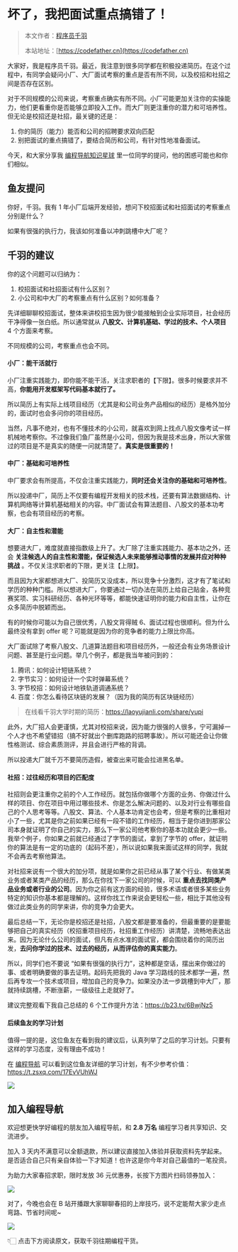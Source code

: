 # 坏了，我把面试重点搞错了！

> 本文作者：[程序员千羽](https://yuyuanweb.feishu.cn/wiki/Abldw5WkjidySxkKxU2cQdAtnah)
>
> 本站地址：[https://codefather.cn](https://codefather.cn)

大家好，我是程序员千羽。最近，我注意到很多同学都在积极投递简历。在这个过程中，有同学会疑问小厂、大厂面试考察的重点是否有所不同，以及校招和社招之间是否存在区别。

对于不同规模的公司来说，考察重点确实有所不同。小厂可能更加关注你的实操能力，他们更看重你是否能够立即投入工作。而大厂则更注重你的潜力和可培养性。但无论是校招还是社招，最关键的还是：

1. 你的简历（能力）能否和公司的招聘要求双向匹配
2. 别把面试的重点搞错了，要结合简历和公司，有针对性地准备面试。

今天，和大家分享我 [编程导航知识星球](https://mp.weixin.qq.com/s/5pt0nOTGb3g3Uf9kf-f31Q) 里一位同学的提问，他的困惑可能也和你们相似。



## 鱼友提问

你好，千羽。我有 1 年小厂后端开发经验，想问下校招面试和社招面试的考察重点分别是什么？

如果有很强的执行力，我该如何准备以冲刺跳槽中大厂呢？



## 千羽的建议

你的这个问题可以归纳为：

1. 校招面试和社招面试有什么区别？
2. 小公司和中大厂的考察重点有什么区别？如何准备？



先详细聊聊校招面试，整体来讲校招生因为很少能接触到企业实际项目，社会经历干净得像一张白纸。所以通常就从 **八股文、计算机基础、学过的技术、个人项目** 4 个方面来考察。

不同规模的公司，考察重点也会不同。



#### 小厂：能干活就行

小厂注重实践能力，即你能不能干活，关注求职者的【下限】。很多时候要求并不高，**你能用开发框架写代码基本就行了。**

所以简历上有实际上线项目经历（尤其是和公司业务产品相似的经历）是格外加分的，面试时也会多问你的项目经历。

当然，凡事不绝对，也有不懂技术的小公司，就喜欢到网上找点八股文像考试一样机械地考察你。不过像我们鱼厂虽然是小公司，但因为我是技术出身，所以大家做过的项目是不是真实的随便一问就清楚了。**真实是很重要的！**



#### 中厂：基础和可培养性

中厂要求会有所提高，不仅会注重实践能力，**同时还会关注你的基础和可培养性**。

所以投递中厂，简历上不仅要有编程开发相关的技术栈，还要有算法数据结构、计算机网络等计算机基础相关的内容。中厂面试会有算法题目、八股文的基本功考察，也会有项目经历的考察。



#### 大厂：自主性和潜能

想要进大厂，难度就直接指数级上升了。大厂除了注重实践能力、基本功之外，还会 **关注候选人的自主性和潜能，保证候选人未来能够推动事情的发展并应对种种挑战** 。不仅关注求职者的下限，更关注【上限】。

而且因为大家都想进大厂、投简历又没成本，所以竞争十分激烈，这才有了笔试和学历的种种门槛。所以想进大厂，你要通过一切办法在简历上给自己贴金，各种竞赛奖项、实习科研经历、各种光环等等，都能快速证明你的能力和自主性，让你在众多简历中脱颖而出。

有的时候你可能以为自己很优秀，八股文背得贼 6、面试过程也很顺利。但为什么最终没有拿到 offer 呢？可能就是因为你的竞争者的能力上限比你高。

大厂面试除了考察八股文、几道算法题目和项目经历外，一般还会有业务场景设计问题、甚至是行业问题。举几个例子，都是我当年被问到的：

1. 腾讯：如何设计短链系统？
2. 字节实习：如何设计一个实时弹幕系统？
3. 字节校招：如何设计地铁轨道调通系统？
4. 百度：你怎么看待区块链的发展？（因为我的简历有区块链经历）



> 在线看千羽大学时期的简历：https://laoyujianli.com/share/yupi



此外，大厂招人会更谨慎，尤其对校招来说，因为能力很强的人很多，宁可漏掉一个人才也不希望错招（搞不好就出个删库跑路的招聘事故）。所以可能还会让你做性格测试、综合素质测评，并且会进行严格的背调。

所以投递大厂就千万不要简历造假，被查出来可能会拉进黑名单。



#### 社招：过往经历和项目的匹配度

社招则会更注重你之前的个人工作经历。就包括你做哪个方面的业务、你做过什么样的项目、你在项目中用过哪些技术、你是怎么解决问题的、以及对行业有哪些自己的个人思考等等。八股文、算法、个人基本功肯定也会考，但是考察的比重相对小了一些，尤其是你之前如果已经有一段不错的工作经历，相当于是你进到那家公司本身就证明了你自己的实力，那么下一家公司他考察你的基本功就会更少一些。我举个例子，你如果之前就已经通过了字节的面试，拿到了字节的 offer，就证明你的算法是有一定的功底的（起码不差），所以说如果我来面试这样的同学，我就不会再去考察他算法。

对社招来说有一个很大的加分项，就是如果你之前已经从事了某个行业、有做某类业务或者某类产品的经历，那么在你找下一家公司的时候，可以 **重点去找同类产品业务或者行业的公司**。因为你之前有这方面的经验，很多术语或者很多某些业务特定的知识你基本都是理解的。这样你找工作来说会更轻松一些，相比于其他没有做过此类业务的同学来讲，你的竞争力会更大。

最后总结一下，无论你是校招还是社招，八股文都是要准备的，但最重要的是要能够把自己的真实经历（校招重项目经历，社招重工作经历）讲清楚，流畅地表达出来。因为无论什么公司的面试，但凡有点水准的面试官，都会围绕着你的简历出发，**去问你学过的技术、过去的经历，从而评估你的真实能力**。

所以，同学们也不要说 “如果有很强的执行力”，这种都是空话，摆出来你做过的事、或者明确要做的事去证明。起码先把我的 Java 学习路线的技术都学一遍，然后再专攻一个技术或项目，增加自己的竞争力。如果没办法一步跳槽到中大厂，那就持续跳槽，不断涨薪，一级级往上走就好了。



建议完整观看下我自己总结的 6 个工作提升方法：https://b23.tv/6BwjNz5



#### 后续鱼友的学习计划

值得一提的是，这位鱼友在看到我的建议后，认真列举了之后的学习计划。只要有这样的学习态度，没有理由不成功！

在 [编程导航](https://mp.weixin.qq.com/s/5pt0nOTGb3g3Uf9kf-f31Q) 可以看到这位鱼友详细的学习计划，有不少参考价值：https://t.zsxq.com/17EvVUhWJ

![](https://pic.yupi.icu/1/%E4%BC%81%E4%B8%9A%E5%BE%AE%E4%BF%A1%E6%88%AA%E5%9B%BE_d9c47048-5878-4047-9f81-3867f47e9a1c.png)



## 加入编程导航

欢迎想更快学好编程的朋友加入编程导航，和 **2.8 万名** 编程学习者共享知识、交流进步。

加入 3 天内不满意可以全额退款，所以建议直接加入体验并获取资料先学起来。是否适合自己只有亲自体验一下才知道！也许这是你今年对自己最值的一笔投资。

为助力大家春招求职，限时发放 36 元优惠券，长按下方图片扫码领券加入：

![](https://pic.yupi.icu/1/%E6%98%9F%E7%90%83%E4%BC%98%E6%83%A0%E5%88%B8%20(6).png)

对了，今晚也会在 B 站开播跟大家聊聊春招的上岸技巧，说不定能帮大家少走点弯路、节省时间呢~

![](https://pic.yupi.icu/1/image-20240305170142642.png)

👇🏻 点击下方阅读原文，获取千羽往期编程干货。